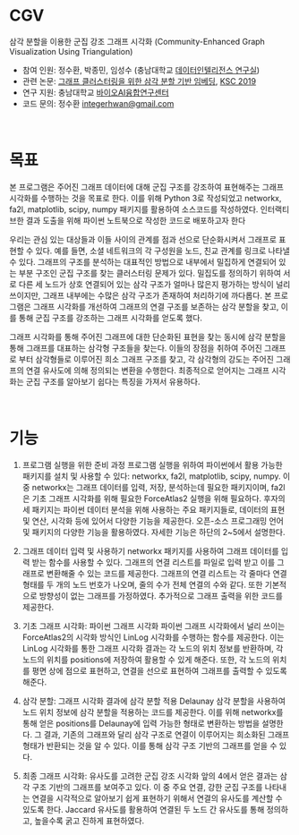 # CGV

삼각 분할을 이용한 군집 강조 그래프 시각화 (Community-Enhanced Graph Visualization Using Triangulation)

*   참여 인원: 정수환, 박종민, 임성수 (충남대학교 [데이터인텔리전스 연구실](https://www.cnudi.com/))
*   관련 논문: [그래프 클러스터링을 위한 삼각 분할 기반 임베딩](https://www.dbpia.co.kr/journal/articleDetail?nodeId=NODE09301897), [KSC 2019](https://www.kiise.or.kr/conference/main/index.do?CC=KSC&CS=2019)
*   연구 지원: 충남대학교 [바이오AI융합연구센터](https://bioai.cnu.ac.kr/*bioairc*/index.do)
*   코드 문의: 정수환 integerhwan@gmail.com

<br>

# 목표

본 프로그램은 주어진 그래프 데이터에 대해 군집 구조를 강조하여 표현해주는 그래프 시각화를 수행하는 것을 목표로 한다. 이를 위해 Python 3로 작성되었고 networkx, fa2l, matplotlib, scipy, numpy 패키지를 활용하여 소스코드를 작성하였다. 인터랙티브한 결과 도출을 위해 파이썬 노트북으로 작성한 코드로 배포하고자 한다

우리는 관심 있는 대상들과 이들 사이의 관계를 점과 선으로 단순화시켜서 그래프로 표현할 수 있다. 예를 들면, 소셜 네트워크의 각 구성원을 노드, 친교 관계를 링크로 나타낼 수 있다. 그래프의 구조를 분석하는 대표적인 방법으로 내부에서 밀집하게 연결되어 있는 부분 구조인 군집 구조를 찾는 클러스터링 문제가 있다. 밀집도를 정의하기 위하여 서로 다른 세 노드가 상호 연결되어 있는 삼각 구조가 얼마나 많은지 평가하는 방식이 널리 쓰이지만, 그래프 내부에는 수많은 삼각 구조가 존재하여 처리하기에 까다롭다. 본 프로그램은 그래프 시각화를 개선하여 그래프의 연결 구조를 보존하는 삼각 분할을 찾고, 이를 통해 군집 구조를 강조하는 그래프 시각화를 얻도록 했다.

그래프 시각화를 통해 주어진 그래프에 대한 단순화된 표현을 찾는 동시에 삼각 분할을 통해 그래프를 대표하는 삼각형 구조들을 찾는다. 이들의 장점을 취하여 주어진 그래프로 부터 삼각형들로 이루어진 희소 그래프 구조를 찾고, 각 삼각형의 강도는 주어진 그래프의 연결 유사도에 의해 정의되는 변환을 수행한다. 최종적으로 얻어지는 그래프 시각화는 군집 구조를 알아보기 쉽다는 특징을 가져서 유용하다.

<br>

# 기능

1. 프로그램 실행을 위한 준비 과정
프로그램 실행을 위하여 파이썬에서 활용 가능한 패키지를 설치 및 사용할 수 있다: networkx, fa2l, matplotlib, scipy, numpy. 이 중 networkx는 그래프 데이터를 입력, 저장, 분석하는데 필요한 패키지이며, fa2l은 기초 그래프 시각화를 위해 필요한 ForceAtlas2 실행을 위해 필요하다. 후자의 세 패키지는 파이썬 데이터 분석을 위해 사용하는 주요 패키지들로, 데이터의 표현 및 연산, 시각화 등에 있어서 다양한 기능을 제공한다. 오픈-소스 프로그래밍 언어 및 패키지의 다양한 기능을 활용하였다. 자세한 기능은 하단의 2~5에서 설명한다.

2. 그래프 데이터 입력 및 사용하기
networkx 패키지를 사용하여 그래프 데이터를 입력 받는 함수를 사용할 수 있다. 그래프의 연결 리스트를 파일로 입력 받고 이를 그래프로 변환해줄 수 있는 코드를 제공한다. 그래프의 연결 리스트는 각 줄마다 연결 형태를 두 개의 노드 번호가 나오며, 줄의 수가 전체 연결의 수와 같다. 또한 기본적으로 방향성이 없는 그래프를 가정하였다. 추가적으로 그래프 출력을 위한 코드를 제공한다.

3. 기초 그래프 시각화: 파이썬 그래프 시각화
파이썬 그래프 시각화에서 널리 쓰이는 ForceAtlas2의 시각화 방식인 LinLog 시각화를 수행하는 함수를 제공한다. 이는 LinLog 시각화를 통한 그래프 시각화 결과는 각 노드의 위치 정보를 반환하며, 각 노드의 위치를 positions에 저장하여 활용할 수 있게 해준다. 또한, 각 노드의 위치를 평면 상에 점으로 표현하고, 연결을 선으로 표현하여 그래프를 출력할 수 있도록 해준다.

4. 삼각 분할: 그래프 시각화 결과에 삼각 분할 적용
Delaunay 삼각 분할을 사용하여 노드 위치 정보에 삼각 분할을 적용하는 코드를 제공한다. 이를 위해 networkx를 통해 얻은 positions를 Delaunay에 입력 가능한 형태로 변환하는 방법을 설명한다. 그 결과, 기존의 그래프와 달리 삼각 구조로 연결이 이루어지는 희소화된 그래프 형태가 반환되는 것을 알 수 있다. 이를 통해 삼각 구조 기반의 그래프를 얻을 수 있다.

5. 최종 그래프 시각화: 유사도를 고려한 군집 강조 시각화
앞의 4에서 얻은 결과는 삼각 구조 기반의 그래프를 보여주고 있다. 이 중 주요 연결, 강한 군집 구조를 나타내는 연결을 시각적으로 알아보기 쉽게 표현하기 위해서 연결의 유사도를 계산할 수 있도록 한다. Jaccard 유사도를 활용하여 연결된 두 노드 간 유사도를 통해 정의하고, 높을수록 굵고 진하게 표현하였다.
